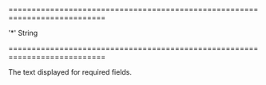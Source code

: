 <!--**
/*-------------------------------------------
    Auto-generated file. Do not modify.
-------------------------------------------

**-->
===========================================================================
<!--default-->'*'<!--/default-->
<!--type-->String<!--/type-->
===========================================================================

<!--shortDescription-->
The text displayed for required fields.
<!--/shortDescription-->

<!--fullDescription-->

<!--/fullDescription-->